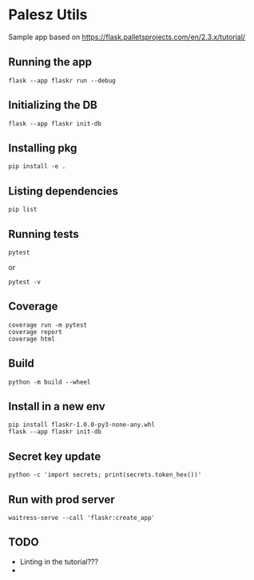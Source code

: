 # Palesz Utils

Sample app based on https://flask.palletsprojects.com/en/2.3.x/tutorial/

## Running the app

    flask --app flaskr run --debug

## Initializing the DB

    flask --app flaskr init-db

## Installing pkg

    pip install -e .

## Listing dependencies

    pip list

## Running tests

    pytest

or

    pytest -v

## Coverage

    coverage run -m pytest
    coverage report
    coverage html

## Build

    python -m build --wheel

## Install in a new env

    pip install flaskr-1.0.0-py3-none-any.whl
    flask --app flaskr init-db

## Secret key update

    python -c 'import secrets; print(secrets.token_hex())'

## Run with prod server

    waitress-serve --call 'flaskr:create_app'

## TODO
* Linting in the tutorial???
* 